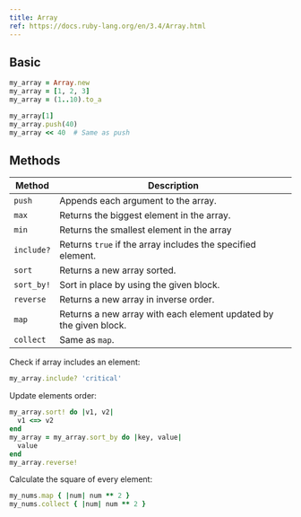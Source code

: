 ```yaml
---
title: Array
ref: https://docs.ruby-lang.org/en/3.4/Array.html
---
```


## Basic

```ruby
my_array = Array.new
my_array = [1, 2, 3]
my_array = (1..10).to_a

my_array[1]
my_array.push(40)
my_array << 40  # Same as push
```

## Methods

| Method     | Description                                                       |
| ---------- | ----------------------------------------------------------------- |
| `push`     | Appends each argument to the array.                               |
| `max`      | Returns the biggest element in the array.                         |
| `min`      | Returns the smallest element in the array                         |
| `include?` | Returns `true` if the array includes the specified element.       |
| `sort`     | Returns a new array sorted.                                       |
| `sort_by!` | Sort in place by using the given block.                           |
| `reverse`  | Returns a new array in inverse order.                             |
| `map`      | Returns a new array with each element updated by the given block. |
| `collect`  | Same as `map`.                                                    |

Check if array includes an element:

```ruby
my_array.include? 'critical'
```

Update elements order:

```ruby
my_array.sort! do |v1, v2|
  v1 <=> v2
end
my_array = my_array.sort_by do |key, value|
  value
end
my_array.reverse!
```

Calculate the square of every element:

```ruby
my_nums.map { |num| num ** 2 }
my_nums.collect { |num| num ** 2 }
```

